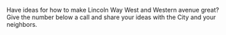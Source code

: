 Have ideas for how to make Lincoln Way West and Western avenue great? Give the number below a call and share your ideas with the City and your neighbors.

